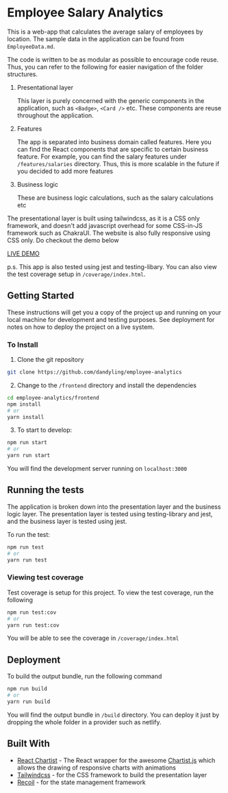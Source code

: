 # Employee Salary Analytics

This is a web-app that calculates the average salary of employees by location. The sample data in the application can be found from `EmployeeData.md`.

The code is written to be as modular as possible to encourage code reuse. Thus, you can refer to the following for easier navigation of the folder structures.

1. Presentational layer

   This layer is purely concerned with the generic components in the application, such as `<Badge>`, `<Card />` etc. These components are reuse throughout the application.

2. Features

   The app is separated into business domain called features. Here you can find the React components that are specific to certain business feature. For example, you can find the salary features under `/features/salaries` directory. Thus, this is more scalable in the future if you decided to add more features

3. Business logic

   These are business logic calculations, such as the salary calculations etc

The presentational layer is built using tailwindcss, as it is a CSS only framework, and doesn't add javascript overhead for some CSS-in-JS framework such as ChakraUI. The website is also fully responsive using CSS only. Do checkout the demo below

[LIVE DEMO](https://employee-analytics.netlify.app/)

p.s. This app is also tested using jest and testing-libary. You can also view the test coverage setup in `/coverage/index.html`.

## Getting Started

These instructions will get you a copy of the project up and running on your local machine for development and testing purposes. See deployment for notes on how to deploy the project on a live system.

### To Install

1. Clone the git repository

```bash
git clone https://github.com/dandyling/employee-analytics
```

2. Change to the `/frontend` directory and install the dependencies

```bash
cd employee-analytics/frontend
npm install
# or
yarn install
```

3. To start to develop:

```bash
npm run start
# or
yarn run start
```

You will find the development server running on `localhost:3000`

## Running the tests

The application is broken down into the presentation layer and the business logic layer. The presentation layer is tested using testing-library and jest, and the business layer is tested using jest.

To run the test:

```bash
npm run test
# or
yarn run test
```

### Viewing test coverage

Test coverage is setup for this project. To view the test coverage, run the following

```bash
npm run test:cov
# or
yarn run test:cov
```

You will be able to see the coverage in `/coverage/index.html`

## Deployment

To build the output bundle, run the following command

```bash
npm run build
# or
yarn run build
```

You will find the output bundle in `/build` directory. You can deploy it just by dropping the whole folder in a provider such as netlify.

## Built With

- [React Chartist](https://www.npmjs.com/package/react-chartist) - The React wrapper for the awesome [Chartist.js](http://gionkunz.github.io/chartist-js/) which allows the drawing of responsive charts with animations
- [Tailwindcss](https://tailwindcss.com/) - for the CSS framework to build the presentation layer
- [Recoil](https://recoiljs.org/) - for the state management framework
